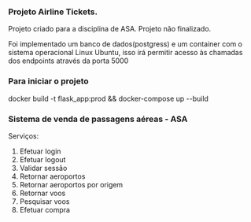 ### Projeto Airline Tickets.

Projeto criado para a disciplina de ASA.
Projeto não finalizado.

Foi implementado um banco de dados(postgress) e um container com o sistema operacional Linux Ubuntu, isso irá permitir acesso às chamadas dos endpoints através da porta 5000

### Para iniciar o projeto

docker build -t flask_app:prod &&
docker-compose up --build

### Sistema de venda de passagens aéreas - ASA

Serviços: 
1. Efetuar login 
2. Efetuar logout
3. Validar sessão
4. Retornar aeroportos
5. Retornar aeroportos por origem
6. Retornar voos
7. Pesquisar voos
8. Efetuar compra


